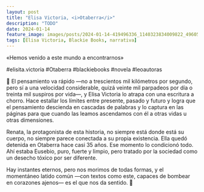 ```yaml
---
layout: post
title: "Elisa Victoria, <i>Otaberra</i>"
description: "TODO"
date: 2024-01-14
feature_image: images/posts/2024-01-14-419496336_1140323834009822_4960579684600460594_n_18021687337825356.heic
tags: [Elisa Victoria, Blackie Books, narrativa]
---
```


«Hemos venido a este mundo a encontrarnos»
<!--more-->

#elisita.victoria #Otaberra #blackiebooks #novela #leoautoras

🧭 El pensamiento va rápido —no a trescientos mil kilómetros por segundo, pero sí a una velocidad considerable, quizá veinte mil parpadeos por día o treinta mil suspiros por vida—, y Elisa Victoria lo atrapa con una escritura a chorro. Hace estallar los límites entre presente, pasado y futuro y logra que el pensamiento descienda en cascadas de palabras y lo captura en las páginas para que cuando las leamos ascendamos con él a otras vidas u otras dimensiones.

Renata, la protagonista de esta historia, no siempre está donde está su cuerpo, no siempre parece conectada a su propia existencia. Ella quedó detenida en Otaberra hace casi 35 años. Ese momento lo condicionó todo. Ahí estaba Eusebio, puro, fuerte y limpio, pero tratado por la sociedad como un desecho tóxico por ser diferente.

Hay instantes eternos, pero nos morimos de todas formas, y el momentáneo latido común —con textos como este, capaces de bombear en corazones ajenos— es el que nos da sentido. 🧭
